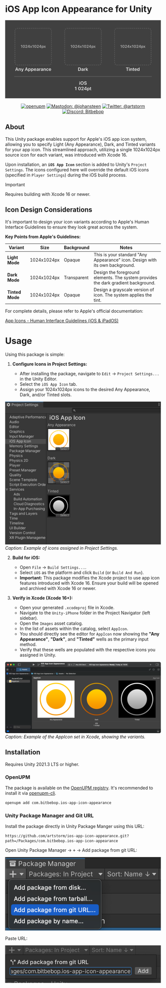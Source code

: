 # iOS App Icon Appearance for Unity

<p align="center">
    <img alt="iOS App Icon Appearance for Unity" src="https://raw.githubusercontent.com/artstorm/ios-app-icon-appearance/main/.github/readme/icon.png">
</p>

<p align="center">
    <a href="https://openupm.com/packages/com.bitbebop.ios-app-icon-appearance/"><img src="https://img.shields.io/npm/v/com.bitbebop.ios-app-icon-appearance?label=openupm&amp;registry_uri=https://package.openupm.com&labelColor=383f47" alt="openupm" /></a>
    <a href="https://mastodon.gamedev.place/@johansteen"><img src="https://img.shields.io/badge/mastodon-@johansteen-blue.svg?logo=mastodon&logoColor=ffffff&labelColor=383f47" alt="Mastodon: @johansteen" /></a>
    <a href="https://twitter.com/artstorm"><img src="https://img.shields.io/badge/twitter-@artstorm-blue.svg?logo=twitter&logoColor=ffffff&labelColor=383f47" alt="Twitter: @artstorm" /></a>
    <a href="https://discord.gg/WJn7w5WaU9"><img src="https://img.shields.io/badge/chat-discord-blue?logo=discord&logoColor=ffffff&labelColor=383f47" alt="Discord: Bitbebop" /></a>
</p>

## About

This Unity package enables support for Apple's iOS app icon system, allowing you to specify Light (Any Appearance), Dark, and Tinted variants for your app icon. This streamlined approach, utilizing a single 1024x1024px source icon for each variant, was introduced with Xcode 16.

Upon installation, an **`iOS App Icon`** section is added to Unity's `Project Settings`. The icons configured here will override the default iOS icons (specified in `Player Settings`) during the iOS build process.

> [!IMPORTANT]  
> Requires building with Xcode 16 or newer.

## Icon Design Considerations

It's important to design your icon variants according to Apple's Human Interface Guidelines to ensure they look great across the system.

**Key Points from Apple's Guidelines:**

| Variant         | Size        | Background  | Notes                                                                             |
| --------------- | ----------- | ----------- | --------------------------------------------------------------------------------- |
| **Light Mode**  | 1024x1024px | Opaque      | This is your standard "Any Appearance" icon. Design with its own background.      |
| **Dark Mode**   | 1024x1024px | Transparent | Design the foreground elements. The system provides the dark gradient background. |
| **Tinted Mode** | 1024x1024px | Opaque      | Design a grayscale version of icon. The system applies the tint.                  |

For complete details, please refer to Apple's official documentation:

[App Icons - Human Interface Guidelines (iOS & iPadOS)](https://developer.apple.com/design/human-interface-guidelines/app-icons#iOS-iPadOS)

# Usage

Using this package is simple:

1.  **Configure Icons in Project Settings:**

    - After installing the package, navigate to `Edit` → `Project Settings...` in the Unity Editor.
    - Select the `iOS App Icon` tab.
    - Assign your 1024x1024px icons to the desired Any Appearance, Dark, and/or Tinted slots.

![iOS App Icons in Project Settings](https://raw.githubusercontent.com/artstorm/ios-app-icon-appearance/main/.github/readme/unity-project-settings.png)
_Caption: Example of icons assigned in Project Settings._

2.  **Build for iOS:**

    - Open `File` → `Build Settings...`.
    - Select `iOS` as the platform and click `Build` (or `Build And Run`).
    - **Important:** This package modifies the Xcode project to use app icon features introduced with Xcode 16. Ensure your build will be opened and archived with Xcode 16 or newer.

3.  **Verify in Xcode (Xcode 16+):**

    - Open your generated `.xcodeproj` file in Xcode.
    - Navigate to the `Unity-iPhone` folder in the Project Navigator (left sidebar).
    - Open the `Images` asset catalog.
    - In the list of assets within the catalog, select `AppIcon`.
    - You should directly see the editor for `AppIcon` now showing the **"Any Appearance"**, **"Dark"**, and **"Tinted"** wells as the primary input method.
    - Verify that these wells are populated with the respective icons you assigned in Unity.

![Xcode App Icons](https://raw.githubusercontent.com/artstorm/ios-app-icon-appearance/main/.github/readme/xcode-app-icons.png)
_Caption: Example of the AppIcon set in Xcode, showing the variants._

## Installation

Requires Unity 2021.3 LTS or higher.

### OpenUPM

The package is available on the [OpenUPM registry](https://openupm.com). It's recommended to install it via [openupm-cli](https://github.com/openupm/openupm-cli).

```sh
openupm add com.bitbebop.ios-app-icon-appearance
```

### Unity Package Manager and Git URL

Install the package directly in Unity Package Manger using this URL:

```
https://github.com/artstorm/ios-app-icon-appearance.git?path=/Packages/com.bitbebop.ios-app-icon-appearance
```

Open Unity Package Manager → <kbd>+</kbd> → Add package from git URL:

![Add package from git URL](https://raw.githubusercontent.com/artstorm/ios-app-icon-appearance/main/.github/readme/installation-git-1.png)

Paste URL:

![Paste git URL](https://raw.githubusercontent.com/artstorm/ios-app-icon-appearance/main/.github/readme/installation-git-2.png)
